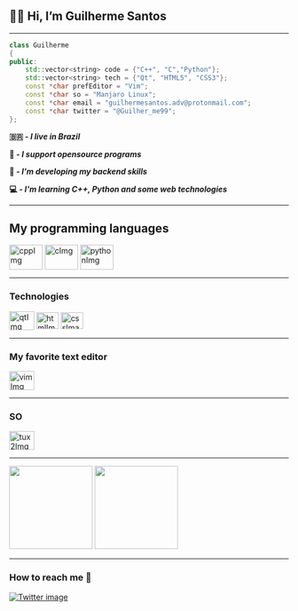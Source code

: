 <h2><b>👋🏽 Hi, I’m Guilherme Santos</b></h2>

---
```c++
class Guilherme
{
public:
    std::vector<string> code = {"C++", "C","Python"};
    std::vector<string> tech = {"Qt", "HTML5", "CSS3"};
    const *char prefEditor = "Vim";
    const *char so = "Manjaro Linux";    
    const *char email = "guilhermesantos.adv@protonmail.com";
    const *char twitter = "@Guilher_me99";
};

```

<b>
<p> 🇧🇷 <i>- I live in Brazil</p>
<p></i>📖<i> - I support opensource programs</p>
<p></i>🦾<i> - I'm developing my backend skills </p>
<p></i>💻<i> - I'm learning C++, Python and some web technologies</i></p>
</b>

---
<h2><b>My programming languages</b></h2>

<div>
    <img src="https://cdn.jsdelivr.net/gh/devicons/devicon/icons/cplusplus/cplusplus-plain.svg" alt="cppImg" align="center" height="45" width="60">
    <img src="https://cdn.jsdelivr.net/gh/devicons/devicon/icons/c/c-plain.svg" alt="cImg" align="center" height="45" width="60">
    <img src="https://cdn.jsdelivr.net/gh/devicons/devicon/icons/python/python-original.svg" alt="pythonImg" align="center" height="45" width="60">
          
</div>
<p>

</p>

---
<h3><b>Technologies</b></h3>

<div>
    <img src="https://cdn.jsdelivr.net/gh/devicons/devicon/icons/qt/qt-original.svg" alt="qtImg" align="center" height="34" width="45">
    <img src="https://cdn.jsdelivr.net/gh/devicons/devicon/icons/html5/html5-plain.svg" alt="htmlImage" align="center" height="30" width="40">
    <img src="https://cdn.jsdelivr.net/gh/devicons/devicon/icons/css3/css3-plain.svg" alt="cssImage" align="center" height="30" width="40">
</div>

 
---    
<h3><b>My favorite text editor</b></h3>

<div>
    <img src="https://cdn.jsdelivr.net/gh/devicons/devicon/icons/vim/vim-original.svg" alt="vimImg" align="center" height="34" width="45">
</div>

---

<h3><b>SO</b></h3>

<div>
    <img src="https://cdn.jsdelivr.net/gh/devicons/devicon/icons/linux/linux-original.svg" alt="tux2Img" align="center" height="34" width="45">
</div>
 

---
<div>
    <img height="150em" src="https://github-readme-stats.vercel.app/api?username=OwlGuilherme&show_icons=true&theme=dark&border_radius=25&hide_border=true&locale=en&title_color=70eb8bff">
    <img height="150em" src="https://github-readme-stats.vercel.app/api/top-langs/?username=OwlGuilherme&layout=compact&theme=dark&border_radius=25&hide_border=true&locale=en&title_color=70eb8bff&hide=Makefile">
</div>

---

<h3><b>How to reach me 📮</b></h3>

<div>
    <a href="https://twitter.com/Guilher_me99">
        <img src="https://img.shields.io/badge/Twitter-1DA1F2?style=for-the-badge&logo=twitter&logoColor=white" alt="Twitter image">
    </a>
</div>
